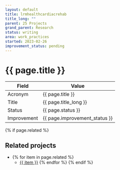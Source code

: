 ```yaml
---
layout: default
title: lrmhealthcardiacrehab
title_long: ""
parent: 25 Projects
grand_parent: Research
status: writing
area: work_practices
started: 2023-02-26
improvement_status: pending
---
```


# {{ page.title }}

Field               | Value
------------------- | ----------------------------------
Acronym             | {{ page.title }}
Title               | {{ page.title_long }}
Status              | {{ page.status }}
Improvement         | {{ page.improvement_status }}

{% if page.related %}
## Related projects 

- {% for item in page.related %}
  - <a href="{{ item }}">{{ item }}</a>
{% endfor %}
{% endif %}
